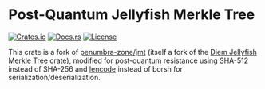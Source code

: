 # Post-Quantum Jellyfish Merkle Tree

[![Crates.io](https://img.shields.io/crates/v/jmt-pq.svg)](https://crates.io/crates/jmt-pq)
[![Docs.rs](https://docs.rs/jmt-pq/badge.svg)](https://docs.rs/jmt-pq)
[![License](https://img.shields.io/badge/license-Apache--2.0-blue.svg)](LICENSE)

This crate is a fork of [penumbra-zone/jmt](https://github.com/penumbra-zone/jmt) (itself
a fork of the [Diem Jellyfish Merkle Tree](https://github.com/diem/diem/tree/main/storage/jellyfish-merkle)
crate), modified for post-quantum resistance using SHA-512 instead of SHA-256 and
[lencode](https://crates.io/creates/lencode) instead of borsh for
serialization/deserialization.
